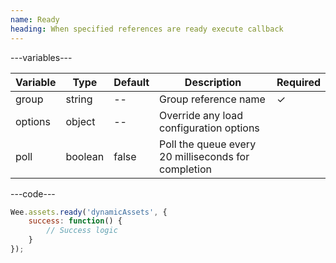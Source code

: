 ```yaml
---
name: Ready
heading: When specified references are ready execute callback
---
```


---variables---

| Variable | Type | Default | Description | Required |
| -- | -- | -- | -- | -- |
| group | string | -- | Group reference name | ✓ |
| options | object | -- | Override any load configuration options ||
| poll | boolean | false | Poll the queue every 20 milliseconds for completion ||

---code---

```javascript
Wee.assets.ready('dynamicAssets', {
	success: function() {
		// Success logic
	}
});
```